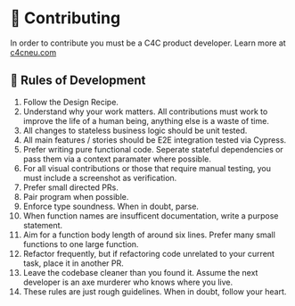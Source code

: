 # 🔧 Contributing

In order to contribute you must be a C4C product developer. Learn more at [c4cneu.com](c4cneu.com)

## 📘 Rules of Development

1. Follow the Design Recipe.
2. Understand why your work matters. All contributions must work to improve the life of a human being, anything else is a waste of time.
3. All changes to stateless business logic should be unit tested.
4. All main features / stories should be E2E integration tested via Cypress.
5. Prefer writing pure functional code. Seperate stateful dependencies or pass them via a context paramater where possible.
6. For all visual contributions or those that require manual testing, you must include a screenshot as verification.
7. Prefer small directed PRs.
8. Pair program when possible.
9. Enforce type soundness. When in doubt, parse.
10. When function names are insufficent documentation, write a purpose statement.
11. Aim for a function body length of around six lines. Prefer many small functions to one large function.
12. Refactor frequently, but if refactoring code unrelated to your current task, place it in another PR.
13. Leave the codebase cleaner than you found it. Assume the next developer is an axe murderer who knows where you live.
14. These rules are just rough guidelines. When in doubt, follow your heart.
